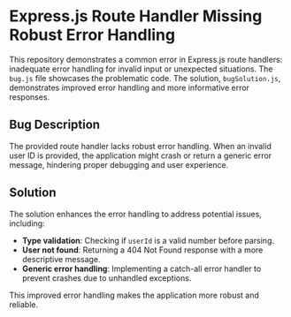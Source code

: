 # Express.js Route Handler Missing Robust Error Handling

This repository demonstrates a common error in Express.js route handlers: inadequate error handling for invalid input or unexpected situations.  The `bug.js` file showcases the problematic code.  The solution, `bugSolution.js`, demonstrates improved error handling and more informative error responses.

## Bug Description

The provided route handler lacks robust error handling. When an invalid user ID is provided, the application might crash or return a generic error message, hindering proper debugging and user experience.

## Solution

The solution enhances the error handling to address potential issues, including:

* **Type validation**: Checking if `userId` is a valid number before parsing.
* **User not found**: Returning a 404 Not Found response with a more descriptive message.
* **Generic error handling**: Implementing a catch-all error handler to prevent crashes due to unhandled exceptions.

This improved error handling makes the application more robust and reliable.